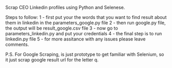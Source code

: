 Scrap CEO Linkedin profiles using Python and Selenese. 

Steps to follow:
1 - first put your the words that you want to find result about them in linkedin in the parameters_google.py file
2 - then run google.py file, the output will be result_google.csv file
3 - now go to parameters_linkedin.py and put your credentials
4 - the final step is to run linkedin.py file
5 - for more assitance with any issues please leave comments.

P.S.
For Google Scraping, is just prototype to get familiar with Selenium, so it just scrap google result url for the letter q.
